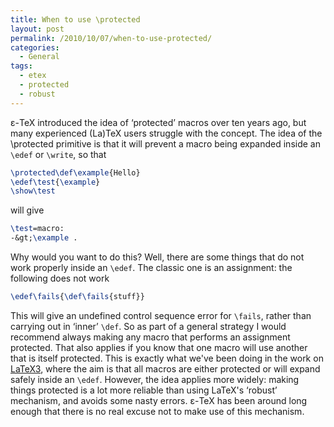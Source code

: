 ```yaml
---
title: When to use \protected
layout: post
permalink: /2010/10/07/when-to-use-protected/
categories:
  - General
tags:
  - etex
  - protected
  - robust
---
```

ε-TeX introduced the idea of ‘protected’ macros over ten years ago, but many experienced (La)TeX users struggle with the concept. The idea of the \protected primitive is that it will prevent a macro being expanded inside an `\edef` or `\write`, so that

```latex
\protected\def\example{Hello}
\edef\test{\example}
\show\test
```

will give

```latex
\test=macro:
-&gt;\example .
```

Why would you want to do this? Well, there are some things that do not work properly inside an `\edef`. The classic one is an assignment: the following does not work

```latex
\edef\fails{\def\fails{stuff}}
```

This will give an undefined control sequence error for `\fails`, rather than carrying out in ‘inner’ `\def`. So as part of a general strategy I would recommend always making any macro that performs an assignment protected. That also applies if you know that one macro will use another that is itself protected. This is exactly what we've been doing in the work on [LaTeX3](https://www.latex-project.org/latex3.html), where the aim is that all macros are either protected or will expand safely inside an `\edef`. However, the idea applies more widely: making things protected is a lot more reliable than using LaTeX's ‘robust’ mechanism, and avoids some nasty errors. ε-TeX has been around long enough that there is no real excuse not to make use of this mechanism.
